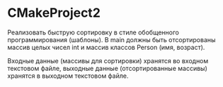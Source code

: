 # CMakeProject2
Реализовать быструю сортировку в стиле обобщенного программирования (шаблоны). В main должны быть отсортированы массив целых чисел int и массив классов Person (имя, возраст).

Входные данные (массивы для сортировки) хранятся во входном текстовом файле, выходные данные (отсортированные массивы) хранятся в выходном текстовом файле.
